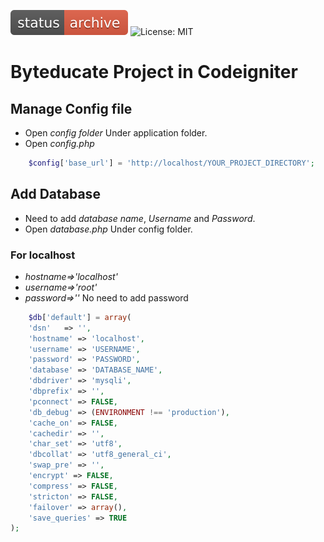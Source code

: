 ![status: archive](https://github.com/GIScience/badges/raw/master/status/archive.svg)
![License: MIT](https://camo.githubusercontent.com/ad8758fbaebbced78645b98e446c0bb5ec223676ed61700184320887cadbfb8e/68747470733a2f2f696d672e736869656c64732e696f2f62616467652f6c6963656e73652d4d49542d627269676874677265656e2e7376673f7374796c653d666c61742d737175617265)

# Byteducate Project in Codeigniter
	

## Manage Config file
- Open *config folder* Under application folder.
- Open *config.php*

``` php
    $config['base_url'] = 'http://localhost/YOUR_PROJECT_DIRECTORY';
```

## Add Database
- Need to add *database name*, *Username* and *Password*.
- Open *database.php* Under config folder.
### For localhost
-  *hostname=>'localhost'*
- *username=>'root'*
- *password=>''*  No need to add password

```php
	$db['default'] = array(
	'dsn'	=> '',
	'hostname' => 'localhost',
	'username' => 'USERNAME',
	'password' => 'PASSWORD',
	'database' => 'DATABASE_NAME',
	'dbdriver' => 'mysqli',
	'dbprefix' => '',
	'pconnect' => FALSE,
	'db_debug' => (ENVIRONMENT !== 'production'),
	'cache_on' => FALSE,
	'cachedir' => '',
	'char_set' => 'utf8',
	'dbcollat' => 'utf8_general_ci',
	'swap_pre' => '',
	'encrypt' => FALSE,
	'compress' => FALSE,
	'stricton' => FALSE,
	'failover' => array(),
	'save_queries' => TRUE
);
```